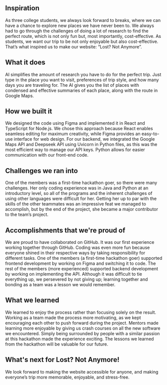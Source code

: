 ## Inspiration

As three college students, we always look forward to breaks, where we can have a chance to explore new places we have never been to. We always had to go through the challenges of doing a lot of research to find the perfect route, which is not only fun but, most importantly, cost-effective. As students, we want our trip to be not only enjoyable but also cost-effective. That’s what inspired us to make our website: “Lost? Not Anymore”.

## What it does

AI simplifies the amount of research you have to do for the perfect trip. Just type in the place you want to visit, preferences of trip style, and how many days you are traveling for. The AI gives you the list of places with condensed and effective summaries of each place, along with the route in Google Maps.

## How we built it

We designed the code using Figma and implemented it in React and TypeScript for Node.js. We chose this approach because React enables seamless editing for maximum creativity, while Figma provides an easy-to-use interface for web design. For our backend, we integrated the Google Maps API and Deepseek API using Uvicorn in Python files, as this was the most efficient way to manage our API keys. Python allows for easier communication with our front-end code.

## Challenges we ran into

One of the members was a first-time hackathon goer, so there were many challenges. Her only coding experience was in Java and Python at an introductory level, so all of the programs and the inherent challenges of using other languages were difficult for her. Getting her up to par with the skills of the other teammates was an impressive feat we managed to accomplish, but by the end of the project, she became a major contributor to the team’s project.

## Accomplishments that we're proud of

We are proud to have collaborated on GitHub. It was our first experience working together through GitHub. Coding was even more fun because everyone shined in their respective ways by taking responsibility for different tasks. One of the members (a first-time hackathon goer) supported frontend development by working on Figma and switching it to code. The rest of the members (more experienced) supported backend development by working on implementing the API. Although it was difficult to tie everything up, we persevered by not giving up; learning together and bonding as a team was a lesson we would remember.

## What we learned

We learned to enjoy the process rather than focusing solely on the result. Working as a team made the process more motivating, as we kept encouraging each other to push forward during the project. Mentors made learning more enjoyable by giving us crash courses on all the new software we encountered. Simply being surrounded by people with a similar passion at this hackathon made the experience exciting. The lessons we learned from the hackathon will be valuable for our future.

## What's next for Lost? Not Anymore!

We look forward to making the website accessible for anyone, and making everyone’s trip more memorable, enjoyable, and stress-free.
